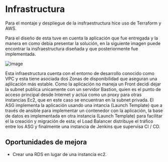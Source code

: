 # Infrastructura
Para el montaje y despliegue de la insfraestructura hice uso de Terraform y AWS.

Para el diseño de esta tuve en cuenta la aplicación que fue entregada y la manera en como debia presentar la solución, en la siguiente imagen puede encontrar la insfraestructura diseñada y que posteriormente fue implementada.

![image](https://drive.google.com/uc?export=view&id=1YwEHM_BVakFdM_al7gU9hqp8v80RzW4s)


Esta infraestructura cuenta con el entorno de desarrollo conocido como VPC y esta tiene asociada dos Zonas de disponibilidad que aseguran una aṕlicación más estable. Como la aplicación no maneja un Front decidi dejar la subnet publica unicamente con un servidor Bastion, quien es el punto de acceso principal desde Internet y actúa como un proxy para otras instancias Ec2, que en este caso se encuentran en la subnet privada. El ASG implementa la aplicación usando una intancia (Launch Template) que a través de ansible para implementar un contenedor con la aplicación, la base de datos es implementada en otra instancia (Launch Template) para facilitar el la creación y migración de esta; el Load Balancer distribuye el tráfico entre los ASG y finalmente una instancia de Jenkins que supervisa CI / CD. 

## Oportunidades de mejora

- Crear una RDS en lugar de una instancia ec2.